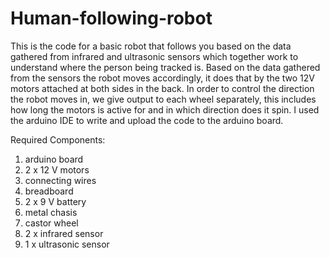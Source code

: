 # Human-following-robot

This is the code for a basic robot that follows you based on the data gathered from infrared and ultrasonic sensors which together work to understand where the person being tracked is.
Based on the data gathered from the sensors the robot moves accordingly, it does that by the two 12V motors attached at both sides in the back.
In order to control the direction the robot moves in, we give output to each wheel separately, this includes how long the motors is active for and in which direction does it spin.
I used the arduino IDE to write and upload the code to the arduino board.

Required Components:
1. arduino board
2. 2 x 12 V motors
3. connecting wires
4. breadboard
5. 2 x 9 V battery
6. metal chasis
7. castor wheel
8. 2 x infrared sensor
9. 1 x ultrasonic sensor

<!--I did not build the robot irl because my motor was damaged but have seen someone else's robot and would try to implement that myself when i get a new motor or i will just borrow it for someone, I have informed other seniors about the fault component in the previous session-->
